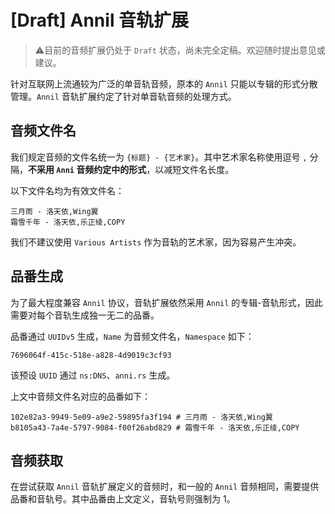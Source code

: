 # [Draft] Annil 音轨扩展

> ⚠️️目前的音频扩展仍处于 `Draft` 状态，尚未完全定稿。欢迎随时提出意见或建议。

针对互联网上流通较为广泛的单音轨音频，原本的 `Annil` 只能以专辑的形式分散管理。`Annil` 音轨扩展约定了针对单音轨音频的处理方式。

## 音频文件名

我们规定音频的文件名统一为 `{标题} - {艺术家}`。其中艺术家名称使用逗号 `,` 分隔，**不采用 `Anni` 音频约定中的形式**，以减短文件名长度。

以下文件名均为有效文件名：

```text
三月雨 - 洛天依,Wing翼
霜雪千年 - 洛天依,乐正绫,COPY
```

我们不建议使用 `Various Artists` 作为音轨的艺术家，因为容易产生冲突。

## 品番生成

为了最大程度兼容 `Annil` 协议，音轨扩展依然采用 `Annil` 的专辑-音轨形式，因此需要对每个音轨生成独一无二的品番。

品番通过 `UUIDv5` 生成，`Name` 为音频文件名，`Namespace` 如下：

```text
7696064f-415c-518e-a828-4d9019c3cf93
```

该预设 `UUID` 通过 `ns:DNS`、`anni.rs` 生成。

上文中音频文件名对应的品番如下：

```text
102e82a3-9949-5e09-a9e2-59895fa3f194 # 三月雨 - 洛天依,Wing翼
b8105a43-7a4e-5797-9084-f00f26abd829 # 霜雪千年 - 洛天依,乐正绫,COPY
```

## 音频获取

在尝试获取 `Annil` 音轨扩展定义的音频时，和一般的 `Annil` 音频相同，需要提供品番和音轨号。其中品番由上文定义，音轨号则强制为 1。
